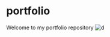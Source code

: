 portfolio
=========

Welcome to my portfolio repository
![d](http://dl.dropbox.com/s/i67qjmxjdzzthd2/login.png)
